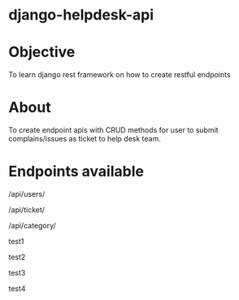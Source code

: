 # django-helpdesk-api

# Objective
To learn django rest framework on how to create restful endpoints

# About
To create endpoint apis with CRUD methods for user to submit complains/issues as ticket to help desk team.

# Endpoints available
/api/users/

/api/ticket/

/api/category/

test1

test2

test3

test4
